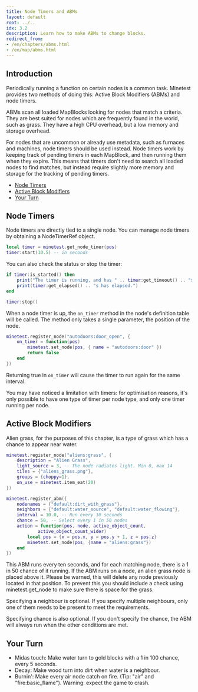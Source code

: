 ```yaml
---
title: Node Timers and ABMs
layout: default
root: ../..
idx: 3.2
description: Learn how to make ABMs to change blocks.
redirect_from:
- /en/chapters/abms.html
- /en/map/abms.html
---
```


## Introduction <!-- omit in toc -->

Periodically running a function on certain nodes is a common task.
Minetest provides two methods of doing this: Active Block Modifiers (ABMs) and node timers.

ABMs scan all loaded MapBlocks looking for nodes that match a criteria.
They are best suited for nodes which are frequently found in the world,
such as grass.
They have a high CPU overhead, but a low memory and storage overhead.

For nodes that are uncommon or already use metadata, such as furnaces
and machines, node timers should be used instead.
Node timers work by keeping track of pending timers in each MapBlock, and then
running them when they expire.
This means that timers don't need to search all loaded nodes to find matches,
but instead require slightly more memory and storage for the tracking
of pending timers.

- [Node Timers](#node-timers)
- [Active Block Modifiers](#active-block-modifiers)
- [Your Turn](#your-turn)

## Node Timers

Node timers are directly tied to a single node.
You can manage node timers by obtaining a NodeTimerRef object.

```lua
local timer = minetest.get_node_timer(pos)
timer:start(10.5) -- in seconds
```

You can also check the status or stop the timer:

```lua
if timer:is_started() then
    print("The timer is running, and has " .. timer:get_timeout() .. "s remaining!")
    print(timer:get_elapsed() .. "s has elapsed.")
end

timer:stop()
```

When a node timer is up, the `on_timer` method in the node's definition table will
be called.
The method only takes a single parameter, the position of the node.

```lua
minetest.register_node("autodoors:door_open", {
    on_timer = function(pos)
        minetest.set_node(pos, { name = "autodoors:door" })
        return false
    end
})
```

Returning true in `on_timer` will cause the timer to run again for the same interval.

You may have noticed a limitation with timers: for optimisation reasons, it's
only possible to have one type of timer per node type, and only one timer running per node.


## Active Block Modifiers

Alien grass, for the purposes of this chapter, is a type of grass which
has a chance to appear near water.


```lua
minetest.register_node("aliens:grass", {
    description = "Alien Grass",
    light_source = 3, -- The node radiates light. Min 0, max 14
    tiles = {"aliens_grass.png"},
    groups = {choppy=1},
    on_use = minetest.item_eat(20)
})

minetest.register_abm({
    nodenames = {"default:dirt_with_grass"},
    neighbors = {"default:water_source", "default:water_flowing"},
    interval = 10.0, -- Run every 10 seconds
    chance = 50, -- Select every 1 in 50 nodes
    action = function(pos, node, active_object_count,
            active_object_count_wider)
        local pos = {x = pos.x, y = pos.y + 1, z = pos.z}
        minetest.set_node(pos, {name = "aliens:grass"})
    end
})
```

This ABM runs every ten seconds, and for each matching node, there is
a 1 in 50 chance of it running.
If the ABM runs on a node, an alien grass node is placed above it.
Please be warned, this will delete any node previously located in that position.
To prevent this you should include a check using minetest.get_node to make sure there is space for the grass.

Specifying a neighbour is optional.
If you specify multiple neighbours, only one of them needs to be
present to meet the requirements.

Specifying chance is also optional.
If you don't specify the chance, the ABM will always run when the other conditions are met.

## Your Turn

* Midas touch: Make water turn to gold blocks with a 1 in 100 chance, every 5 seconds.
* Decay: Make wood turn into dirt when water is a neighbour.
* Burnin': Make every air node catch on fire. (Tip: "air" and "fire:basic_flame").
  Warning: expect the game to crash.
